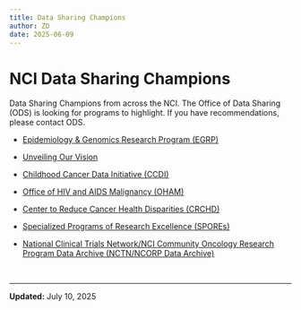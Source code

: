 ```yaml
---
title: Data Sharing Champions
author: ZD
date: 2025-06-09
---
```


# NCI Data Sharing Champions

Data Sharing Champions from across the NCI. The Office of Data Sharing (ODS) is looking for programs to highlight. If you have recommendations, please contact ODS.

- <a href="https://cbiit.github.io/ccdi-ods-content/pages/documents/data-sharing-champions/Epidemiology_and_Genomics_Research_Program.pdf" target="_blank"> Epidemiology & Genomics Research Program (EGRP)</a>

- <a href="https://cbiit.github.io/ccdi-ods-content/pages/documents/data-sharing-champions/Unveiling_Our_Vision.pdf" target="_blank"> Unveiling Our Vision</a>

- <a href="https://cbiit.github.io/ccdi-ods-content/pages/documents/data-sharing-champions/Childhood_Cancer_Data_Intiative.pdf" target="_blank"> Childhood Cancer Data Initiative (CCDI)</a>

- <a href="https://cbiit.github.io/ccdi-ods-content/pages/documents/data-sharing-champions/Office_of_HIV_and_AIDS_Malignancy.pdf" target="_blank"> Office of HIV and AIDS Malignancy (OHAM)</a>

- <a href="https://cbiit.github.io/ccdi-ods-content/pages/documents/data-sharing-champions/Center_to_Reduce_Cancer_Health_Disparities.pdf" target="_blank"> Center to Reduce Cancer Health Disparities (CRCHD)</a>

- <a href="https://cbiit.github.io/ccdi-ods-content/pages/documents/data-sharing-champions/Specialized_Programs_of_Research_Excellence.pdf" target="_blank"> Specialized Programs of Research Excellence (SPOREs)</a>

- <a href="https://cbiit.github.io/ccdi-ods-content/pages/documents/data-sharing-champions/National_Clinical_Trials_Network_NCI_Community_Oncology_Research_Program_Data_Archive.pdf" target="_blank"> National Clinical Trials Network/NCI Community Oncology Research Program Data Archive (NCTN/NCORP Data Archive)</a>

&nbsp;

---

**Updated:** July 10, 2025
